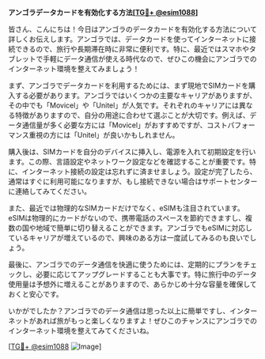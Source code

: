 **アンゴラデータカードを有効化する方法[[TG💪+ @esim1088](https://t.me/s/esim1088)]**

皆さん、こんにちは！今日はアンゴラのデータカードを有効化する方法について詳しくお伝えします。アンゴラでは、データカードを使ってインターネットに接続できるので、旅行や長期滞在時に非常に便利です。特に、最近ではスマホやタブレットで手軽にデータ通信が使える時代なので、ぜひこの機会にアンゴラでのインターネット環境を整えてみましょう！

まず、アンゴラでデータカードを利用するためには、まず現地でSIMカードを購入する必要があります。アンゴラではいくつかの主要なキャリアがありますが、その中でも「Movicel」や「Unitel」が人気です。それぞれのキャリアには異なる特徴がありますので、自分の用途に合わせて選ぶことが大切です。例えば、データ通信量が多く必要な方には「Movicel」がおすすめですが、コストパフォーマンス重視の方には「Unitel」が良いかもしれません。

購入後は、SIMカードを自分のデバイスに挿入し、電源を入れて初期設定を行います。この際、言語設定やネットワーク設定などを確認することが重要です。特に、インターネット接続の設定は忘れずに済ませましょう。設定が完了したら、通常はすぐに利用可能になりますが、もし接続できない場合はサポートセンターに連絡してみてください。

また、最近では物理的なSIMカードだけでなく、eSIMも注目されています。eSIMは物理的にカードがないので、携帯電話のスペースを節約できますし、複数の国や地域で簡単に切り替えることができます。アンゴラでもeSIMに対応しているキャリアが増えているので、興味のある方は一度試してみるのも良いでしょう。

最後に、アンゴラでのデータ通信を快適に使うためには、定期的にプランをチェックし、必要に応じてアップグレードすることも大事です。特に旅行中のデータ使用量は予想外に増えることがありますので、あらかじめ十分な容量を確保しておくと安心です。

いかがでしたか？アンゴラでのデータ通信は思った以上に簡単ですし、インターネットがあれば旅がもっと楽しくなりますよ！ぜひこのチャンスにアンゴラでのインターネット環境を整えてみてくださいね。

[[TG💪+ @esim1088](https://t.me/s/esim1088) ![Image](https://i.postimg.cc/Y0z9fWf4/image.png)]